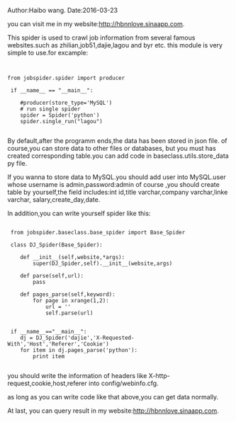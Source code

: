 Author:Haibo wang.
Date:2016-03-23

you can visit me in my website:http://hbnnlove.sinaapp.com.




This spider is used to crawl job information from several famous websites.such as zhilian,job51,dajie,lagou and byr etc.
this module is very simple to use.for excample:



<pre><code>

from jobspider.spider import producer

 if __name__ == "__main__":

    #producer(store_type='MySQL')
    # run single spider
    spider = Spider('python')
	spider.single_run("lagou")

</code></pre>

 By default,after the programm ends,the data has been stored in json file. of course,you can store data to other files or databases,
 but you must has created corresponding table.you can add code in baseclass.utils.store_data py file.

 If you wanna to store data to MySQL.you should add user into MySQL.user whose username is admin,password:admin
 of course ,you should create table by yourself,the field includes:int id,title varchar,company varchar,linke varchar,
 salary,create_day,date.





 In addition,you can write yourself spider like this:

<pre><code>
 from jobspider.baseclass.base_spider import Base_Spider

 class DJ_Spider(Base_Spider):

    def __init__(self,website,*args):
        super(DJ_Spider,self).__init__(website,args)

    def parse(self,url):
        pass

    def pages_parse(self,keyword):
        for page in xrange(1,2):
            url = ''
            self.parse(url)


 if __name__=="__main__":
    dj = DJ_Spider('dajie','X-Requested-With','Host','Referer','Cookie')
    for item in dj.pages_parse('python'):
        print item

</code></pre>

 you should write the information of headers like X-http-request,cookie,host,referer into config/webinfo.cfg.

 as long as you can write code like that above,you can get data normally.


 At last, you can query result in my website:http://hbnnlove.sinaapp.com.

